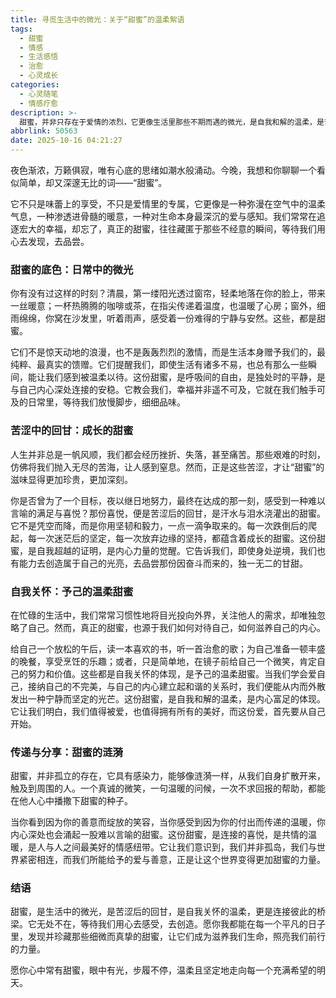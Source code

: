 ```yaml
---
title: 寻觅生活中的微光：关于“甜蜜”的温柔絮语
tags:
  - 甜蜜
  - 情感
  - 生活感悟
  - 治愈
  - 心灵成长
categories:
  - 心灵随笔
  - 情感疗愈
description: >-
  甜蜜，并非只存在于爱情的浓烈，它更像生活里那些不期而遇的微光，是自我和解的温柔，是苦涩后的回甘，是每一次呼吸间都能感受到的，对生命最真挚的爱意。让我们一起，重新定义和感受这份无处不在的甜蜜。
abbrlink: 50563
date: 2025-10-16 04:21:27
---
```


夜色渐浓，万籁俱寂，唯有心底的思绪如潮水般涌动。今晚，我想和你聊聊一个看似简单，却又深邃无比的词——“甜蜜”。

它不只是味蕾上的享受，不只是爱情里的专属，它更像是一种弥漫在空气中的温柔气息，一种渗透进骨髓的暖意，一种对生命本身最深沉的爱与感知。我们常常在追逐宏大的幸福，却忘了，真正的甜蜜，往往藏匿于那些不经意的瞬间，等待我们用心去发现，去品尝。

### 甜蜜的底色：日常中的微光

你有没有过这样的时刻？清晨，第一缕阳光透过窗帘，轻柔地落在你的脸上，带来一丝暖意；一杯热腾腾的咖啡或茶，在指尖传递着温度，也温暖了心房；窗外，细雨绵绵，你窝在沙发里，听着雨声，感受着一份难得的宁静与安然。这些，都是甜蜜。

它们不是惊天动地的浪漫，也不是轰轰烈烈的激情，而是生活本身赠予我们的，最纯粹、最真实的馈赠。它们提醒我们，即使生活有诸多不易，也总有那么一些瞬间，能让我们感到被温柔以待。这份甜蜜，是呼吸间的自由，是独处时的平静，是与自己内心深处连接的安稳。它教会我们，幸福并非遥不可及，它就在我们触手可及的日常里，等待我们放慢脚步，细细品味。

### 苦涩中的回甘：成长的甜蜜

人生并非总是一帆风顺，我们都会经历挫折、失落，甚至痛苦。那些艰难的时刻，仿佛将我们抛入无尽的苦海，让人感到窒息。然而，正是这些苦涩，才让“甜蜜”的滋味显得更加珍贵，更加深刻。

你是否曾为了一个目标，夜以继日地努力，最终在达成的那一刻，感受到一种难以言喻的满足与喜悦？那份喜悦，便是苦涩后的回甘，是汗水与泪水浇灌出的甜蜜。它不是凭空而降，而是你用坚韧和毅力，一点一滴争取来的。每一次跌倒后的爬起，每一次迷茫后的坚定，每一次放弃边缘的坚持，都蕴含着成长的甜蜜。这份甜蜜，是自我超越的证明，是内心力量的觉醒。它告诉我们，即使身处逆境，我们也有能力去创造属于自己的光亮，去品尝那份因奋斗而来的，独一无二的甘甜。

### 自我关怀：予己的温柔甜蜜

在忙碌的生活中，我们常常习惯性地将目光投向外界，关注他人的需求，却唯独忽略了自己。然而，真正的甜蜜，也源于我们如何对待自己，如何滋养自己的内心。

给自己一个放松的午后，读一本喜欢的书，听一首治愈的歌；为自己准备一顿丰盛的晚餐，享受烹饪的乐趣；或者，只是简单地，在镜子前给自己一个微笑，肯定自己的努力和价值。这些都是自我关怀的体现，是予己的温柔甜蜜。当我们学会爱自己，接纳自己的不完美，与自己的内心建立起和谐的关系时，我们便能从内而外散发出一种宁静而坚定的光芒。这份甜蜜，是自我和解的温柔，是内心富足的体现。它让我们明白，我们值得被爱，也值得拥有所有的美好，而这份爱，首先要从自己开始。

### 传递与分享：甜蜜的涟漪

甜蜜，并非孤立的存在，它具有感染力，能够像涟漪一样，从我们自身扩散开来，触及到周围的人。一个真诚的微笑，一句温暖的问候，一次不求回报的帮助，都能在他人心中播撒下甜蜜的种子。

当你看到因为你的善意而绽放的笑容，当你感受到因为你的付出而传递的温暖，你内心深处也会涌起一股难以言喻的甜蜜。这份甜蜜，是连接的喜悦，是共情的温暖，是人与人之间最美好的情感纽带。它让我们意识到，我们并非孤岛，我们与世界紧密相连，而我们所能给予的爱与善意，正是让这个世界变得更加甜蜜的力量。

### 结语

甜蜜，是生活中的微光，是苦涩后的回甘，是自我关怀的温柔，更是连接彼此的桥梁。它无处不在，等待我们用心去感受，去创造。愿你我都能在每一个平凡的日子里，发现并珍藏那些细微而真挚的甜蜜，让它们成为滋养我们生命，照亮我们前行的力量。

愿你心中常有甜蜜，眼中有光，步履不停，温柔且坚定地走向每一个充满希望的明天。